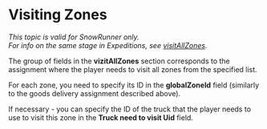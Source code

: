 # Visiting Zones

*This topic is valid for SnowRunner only.*  
*For info on the same stage in Expeditions, see [visitAllZones](./../../objectives_in_expeditions/stages/visitallzones.md).*  

The group of fields in the **vizitAllZones** section corresponds to the assignment where the player needs to visit all zones from the specified list.

For each zone, you need to specify its ID in the **globalZoneId** field (similarly to the goods delivery assignment described above).

If necessary - you can specify the ID of the truck that the player needs to use to visit this zone in the **Truck need to visit Uid** field.

